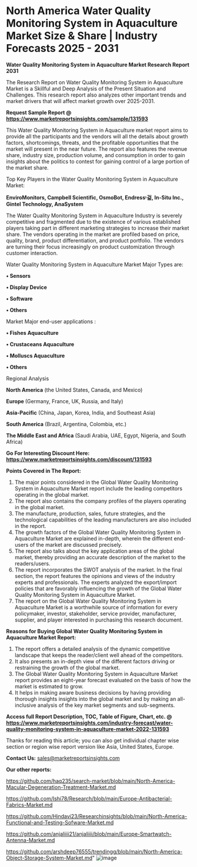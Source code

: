 # North America Water Quality Monitoring System in Aquaculture Market Size & Share | Industry Forecasts 2025 - 2031

<strong>Water Quality Monitoring System in Aquaculture Market Research Report 2031</strong>

The Research Report on Water Quality Monitoring System in Aquaculture Market is a Skillful and Deep Analysis of the Present Situation and Challenges. This research report also analyzes other important trends and market drivers that will affect market growth over 2025-2031.

<strong>Request Sample Report @ <a href=https://www.marketreportsinsights.com/sample/131593>https://www.marketreportsinsights.com/sample/131593</a></strong>

This Water Quality Monitoring System in Aquaculture market report aims to provide all the participants and the vendors will all the details about growth factors, shortcomings, threats, and the profitable opportunities that the market will present in the near future. The report also features the revenue share, industry size, production volume, and consumption in order to gain insights about the politics to contest for gaining control of a large portion of the market share.

Top Key Players in the Water Quality Monitoring System in Aquaculture Market:

<strong>EnviroMonitors, Campbell Scientific, OsmoBot, Endressᶫ걺, In-Situ Inc., Gintel Technology, AnaSystem</strong>

The Water Quality Monitoring System in Aquaculture Industry is severely competitive and fragmented due to the existence of various established players taking part in different marketing strategies to increase their market share. The vendors operating in the market are profiled based on price, quality, brand, product differentiation, and product portfolio. The vendors are turning their focus increasingly on product customization through customer interaction.

Water Quality Monitoring System in Aquaculture Market Major Types are:

<strong>• Sensors

• Display Device

• Software

• Others</strong>

Market Major end-user applications :

<strong>• Fishes Aquaculture

• Crustaceans Aquaculture

• Molluscs Aquaculture

• Others</strong>

Regional Analysis

</u><strong><b>North America</b></strong> (the United States, Canada, and Mexico)

<strong><b>Europe </b></strong>(Germany, France, UK, Russia, and Italy)

<strong><b>Asia-Pacific</b></strong> (China, Japan, Korea, India, and Southeast Asia)

<strong><b>South America</b></strong> (Brazil, Argentina, Colombia, etc.)

<strong><b>The Middle East and Africa</b></strong> (Saudi Arabia, UAE, Egypt, Nigeria, and South Africa)

<strong>Go For Interesting Discount Here: <a href=https://www.marketreportsinsights.com/discount/131593>https://www.marketreportsinsights.com/discount/131593</a></strong>

<strong>Points Covered in The Report:</strong>
<ol>
  <li>The major points considered in the Global Water Quality Monitoring System in Aquaculture Market report include the leading competitors operating in the global market.</li>
  <li>The report also contains the company profiles of the players operating in the global market.</li>
  <li>The manufacture, production, sales, future strategies, and the technological capabilities of the leading manufacturers are also included in the report.</li>
  <li>The growth factors of the Global Water Quality Monitoring System in Aquaculture Market are explained in-depth, wherein the different end-users of the market are discussed precisely.</li>
  <li>The report also talks about the key application areas of the global market, thereby providing an accurate description of the market to the readers/users.</li>
  <li>The report incorporates the SWOT analysis of the market. In the final section, the report features the opinions and views of the industry experts and professionals. The experts analyzed the export/import policies that are favorably influencing the growth of the Global Water Quality Monitoring System in Aquaculture Market.</li>
  <li>The report on the Global Water Quality Monitoring System in Aquaculture Market is a worthwhile source of information for every policymaker, investor, stakeholder, service provider, manufacturer, supplier, and player interested in purchasing this research document.</li>
</ol>
<strong>Reasons for Buying Global Water Quality Monitoring System in Aquaculture Market Report:</strong>

<ol>
  <li>The report offers a detailed analysis of the dynamic competitive landscape that keeps the reader/client well ahead of the competitors.</li>
  <li>It also presents an in-depth view of the different factors driving or restraining the growth of the global market.</li>
  <li>The Global Water Quality Monitoring System in Aquaculture Market report provides an eight-year forecast evaluated on the basis of how the market is estimated to grow.</li>
  <li>It helps in making aware business decisions by having providing thorough insights insights into the global market and by making an all-inclusive analysis of the key market segments and sub-segments.</li>
</ol>
<strong>Access full Report Description, TOC, Table of Figure, Chart, etc. @ <a href=https://www.marketreportsinsights.com/industry-forecast/water-quality-monitoring-system-in-aquaculture-market-2022-131593>https://www.marketreportsinsights.com/industry-forecast/water-quality-monitoring-system-in-aquaculture-market-2022-131593</a></strong>


Thanks for reading this article; you can also get individual chapter wise section or region wise report version like Asia, United States, Europe.

<strong>Contact Us:</strong>
sales@marketreportsinsights.com

<strong>Our other reports:</strong>

<a href=https://github.com/haq235/search-market/blob/main/North-America-Macular-Degeneration-Treatment-Market.md>https://github.com/haq235/search-market/blob/main/North-America-Macular-Degeneration-Treatment-Market.md</a>

<a href=https://github.com/Ishi78/Research/blob/main/Europe-Antibacterial-Fabrics-Market.md>https://github.com/Ishi78/Research/blob/main/Europe-Antibacterial-Fabrics-Market.md</a>

<a href=https://github.com/Hindavi23/Researchinsights/blob/main/North-America-Functional-and-Testing-Sofware-Market.md>https://github.com/Hindavi23/Researchinsights/blob/main/North-America-Functional-and-Testing-Sofware-Market.md</a>

<a href=https://github.com/anjaliiii21/anjaliiii/blob/main/Europe-Smartwatch-Antenna-Market.md>https://github.com/anjaliiii21/anjaliiii/blob/main/Europe-Smartwatch-Antenna-Market.md</a>

<a href=https://github.com/arshdeep76555/trendingg/blob/main/North-America-Object-Storage-System-Market.md>https://github.com/arshdeep76555/trendingg/blob/main/North-America-Object-Storage-System-Market.md</a>"
![image](https://github.com/user-attachments/assets/b85ec0fa-223c-47f4-b61e-8a3c963ef4ff)
